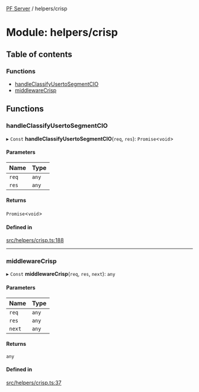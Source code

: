 [PF Server](../README.md) / helpers/crisp

# Module: helpers/crisp

## Table of contents

### Functions

- [handleClassifyUsertoSegmentCIO](helpers_crisp.md#handleclassifyusertosegmentcio)
- [middlewareCrisp](helpers_crisp.md#middlewarecrisp)

## Functions

### handleClassifyUsertoSegmentCIO

▸ `Const` **handleClassifyUsertoSegmentCIO**(`req`, `res`): `Promise`<`void`\>

#### Parameters

| Name | Type |
| :------ | :------ |
| `req` | `any` |
| `res` | `any` |

#### Returns

`Promise`<`void`\>

#### Defined in

[src/helpers/crisp.ts:188](https://bitbucket.org/bravebits/pfserver/src/83cf3bb/src/helpers/crisp.ts#lines-188)

___

### middlewareCrisp

▸ `Const` **middlewareCrisp**(`req`, `res`, `next`): `any`

#### Parameters

| Name | Type |
| :------ | :------ |
| `req` | `any` |
| `res` | `any` |
| `next` | `any` |

#### Returns

`any`

#### Defined in

[src/helpers/crisp.ts:37](https://bitbucket.org/bravebits/pfserver/src/83cf3bb/src/helpers/crisp.ts#lines-37)
